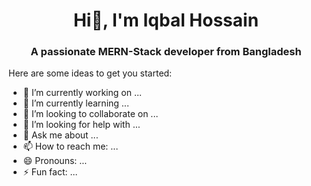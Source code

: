 
<h1 align="center">Hi👋, I'm Iqbal Hossain</h1>

<h3 align="center">A passionate MERN-Stack developer from Bangladesh</h3>



Here are some ideas to get you started:

- 🔭 I’m currently working on ...
- 🌱 I’m currently learning ...
- 👯 I’m looking to collaborate on ...
- 🤔 I’m looking for help with ...
- 💬 Ask me about ...
- 📫 How to reach me: ...
- 😄 Pronouns: ...
- ⚡ Fun fact: ...

